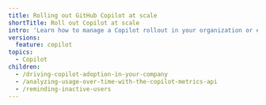 ```yaml
---
title: Rolling out GitHub Copilot at scale
shortTitle: Roll out Copilot at scale
intro: 'Learn how to manage a Copilot rollout in your organization or enterprise.'
versions:
  feature: copilot
topics:
  - Copilot
children:
  - /driving-copilot-adoption-in-your-company
  - /analyzing-usage-over-time-with-the-copilot-metrics-api
  - /reminding-inactive-users
---
```

